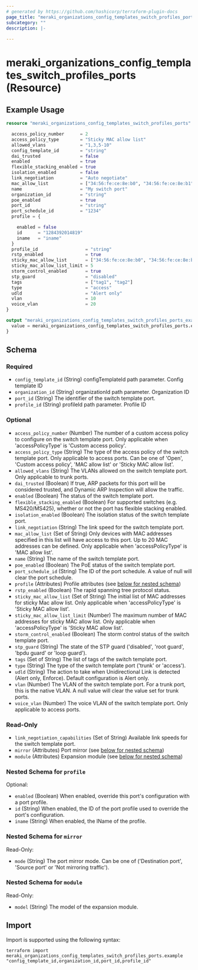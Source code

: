 ```yaml
---
# generated by https://github.com/hashicorp/terraform-plugin-docs
page_title: "meraki_organizations_config_templates_switch_profiles_ports Resource - terraform-provider-meraki"
subcategory: ""
description: |-
  
---
```


# meraki_organizations_config_templates_switch_profiles_ports (Resource)



## Example Usage

```terraform
resource "meraki_organizations_config_templates_switch_profiles_ports" "example" {

  access_policy_number      = 2
  access_policy_type        = "Sticky MAC allow list"
  allowed_vlans             = "1,3,5-10"
  config_template_id        = "string"
  dai_trusted               = false
  enabled                   = true
  flexible_stacking_enabled = true
  isolation_enabled         = false
  link_negotiation          = "Auto negotiate"
  mac_allow_list            = ["34:56:fe:ce:8e:b0", "34:56:fe:ce:8e:b1"]
  name                      = "My switch port"
  organization_id           = "string"
  poe_enabled               = true
  port_id                   = "string"
  port_schedule_id          = "1234"
  profile = {

    enabled = false
    id      = "1284392014819"
    iname   = "iname"
  }
  profile_id                  = "string"
  rstp_enabled                = true
  sticky_mac_allow_list       = ["34:56:fe:ce:8e:b0", "34:56:fe:ce:8e:b1"]
  sticky_mac_allow_list_limit = 5
  storm_control_enabled       = true
  stp_guard                   = "disabled"
  tags                        = ["tag1", "tag2"]
  type                        = "access"
  udld                        = "Alert only"
  vlan                        = 10
  voice_vlan                  = 20
}

output "meraki_organizations_config_templates_switch_profiles_ports_example" {
  value = meraki_organizations_config_templates_switch_profiles_ports.example
}
```

<!-- schema generated by tfplugindocs -->
## Schema

### Required

- `config_template_id` (String) configTemplateId path parameter. Config template ID
- `organization_id` (String) organizationId path parameter. Organization ID
- `port_id` (String) The identifier of the switch template port.
- `profile_id` (String) profileId path parameter. Profile ID

### Optional

- `access_policy_number` (Number) The number of a custom access policy to configure on the switch template port. Only applicable when 'accessPolicyType' is 'Custom access policy'.
- `access_policy_type` (String) The type of the access policy of the switch template port. Only applicable to access ports. Can be one of 'Open', 'Custom access policy', 'MAC allow list' or 'Sticky MAC allow list'.
- `allowed_vlans` (String) The VLANs allowed on the switch template port. Only applicable to trunk ports.
- `dai_trusted` (Boolean) If true, ARP packets for this port will be considered trusted, and Dynamic ARP Inspection will allow the traffic.
- `enabled` (Boolean) The status of the switch template port.
- `flexible_stacking_enabled` (Boolean) For supported switches (e.g. MS420/MS425), whether or not the port has flexible stacking enabled.
- `isolation_enabled` (Boolean) The isolation status of the switch template port.
- `link_negotiation` (String) The link speed for the switch template port.
- `mac_allow_list` (Set of String) Only devices with MAC addresses specified in this list will have access to this port. Up to 20 MAC addresses can be defined. Only applicable when 'accessPolicyType' is 'MAC allow list'.
- `name` (String) The name of the switch template port.
- `poe_enabled` (Boolean) The PoE status of the switch template port.
- `port_schedule_id` (String) The ID of the port schedule. A value of null will clear the port schedule.
- `profile` (Attributes) Profile attributes (see [below for nested schema](#nestedatt--profile))
- `rstp_enabled` (Boolean) The rapid spanning tree protocol status.
- `sticky_mac_allow_list` (Set of String) The initial list of MAC addresses for sticky Mac allow list. Only applicable when 'accessPolicyType' is 'Sticky MAC allow list'.
- `sticky_mac_allow_list_limit` (Number) The maximum number of MAC addresses for sticky MAC allow list. Only applicable when 'accessPolicyType' is 'Sticky MAC allow list'.
- `storm_control_enabled` (Boolean) The storm control status of the switch template port.
- `stp_guard` (String) The state of the STP guard ('disabled', 'root guard', 'bpdu guard' or 'loop guard').
- `tags` (Set of String) The list of tags of the switch template port.
- `type` (String) The type of the switch template port ('trunk' or 'access').
- `udld` (String) The action to take when Unidirectional Link is detected (Alert only, Enforce). Default configuration is Alert only.
- `vlan` (Number) The VLAN of the switch template port. For a trunk port, this is the native VLAN. A null value will clear the value set for trunk ports.
- `voice_vlan` (Number) The voice VLAN of the switch template port. Only applicable to access ports.

### Read-Only

- `link_negotiation_capabilities` (Set of String) Available link speeds for the switch template port.
- `mirror` (Attributes) Port mirror (see [below for nested schema](#nestedatt--mirror))
- `module` (Attributes) Expansion module (see [below for nested schema](#nestedatt--module))

<a id="nestedatt--profile"></a>
### Nested Schema for `profile`

Optional:

- `enabled` (Boolean) When enabled, override this port's configuration with a port profile.
- `id` (String) When enabled, the ID of the port profile used to override the port's configuration.
- `iname` (String) When enabled, the IName of the profile.


<a id="nestedatt--mirror"></a>
### Nested Schema for `mirror`

Read-Only:

- `mode` (String) The port mirror mode. Can be one of ('Destination port', 'Source port' or 'Not mirroring traffic').


<a id="nestedatt--module"></a>
### Nested Schema for `module`

Read-Only:

- `model` (String) The model of the expansion module.

## Import

Import is supported using the following syntax:

```shell
terraform import meraki_organizations_config_templates_switch_profiles_ports.example "config_template_id,organization_id,port_id,profile_id"
```
